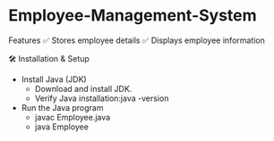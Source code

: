 # Employee-Management-System
Features
✅ Stores employee details
✅ Displays employee information

🛠 Installation & Setup
   - Install Java (JDK)
     * Download and install JDK.
     * Verify Java installation:java -version
   - Run the Java program
     * javac Employee.java
     * java Employee
